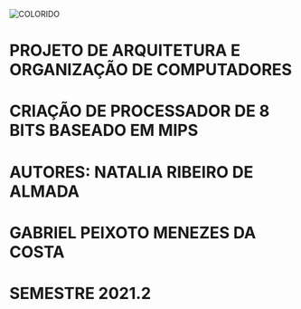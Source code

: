 
   ![COLORIDO](https://user-images.githubusercontent.com/53869225/157562434-e255d54c-65c1-4bfe-b54a-4a000c50935e.png)

# PROJETO DE ARQUITETURA E ORGANIZAÇÃO DE COMPUTADORES
# CRIAÇÃO DE PROCESSADOR DE 8 BITS BASEADO EM MIPS 
# AUTORES: NATALIA RIBEIRO DE ALMADA 
#          GABRIEL PEIXOTO MENEZES DA COSTA 
         
# SEMESTRE 2021.2 

